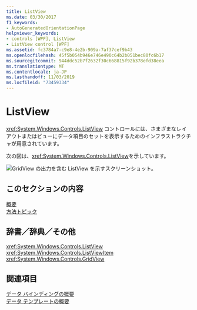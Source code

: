```yaml
---
title: ListView
ms.date: 03/30/2017
f1_keywords:
- AutoGeneratedOrientationPage
helpviewer_keywords:
- controls [WPF], ListView
- ListView control [WPF]
ms.assetid: fc3784a7-c9e8-4e2b-909a-7af37cef9b43
ms.openlocfilehash: 45f5b054b946e746e490c64b2b051bec80fc6b17
ms.sourcegitcommit: 944ddc52b7f2632f30c668815f92b378efd38eea
ms.translationtype: MT
ms.contentlocale: ja-JP
ms.lasthandoff: 11/03/2019
ms.locfileid: "73459334"
---
```

# <a name="listview"></a>ListView
<xref:System.Windows.Controls.ListView> コントロールには、さまざまなレイアウトまたはビューにデータ項目のセットを表示するためのインフラストラクチャが用意されています。  
  
 次の図は、<xref:System.Windows.Controls.ListView>を示しています。  
  
 ![GridView の出力を含む ListView を示すスクリーンショット。](./media/gridview-overview/listview-gridview-output.jpg)  
  
## <a name="in-this-section"></a>このセクションの内容  
 [概要](listview-overviews.md)  
 [方法トピック](listview-how-to-topics.md)  
  
## <a name="reference"></a>辞書／辞典／その他  
 <xref:System.Windows.Controls.ListView>  
  <xref:System.Windows.Controls.ListViewItem>  
  <xref:System.Windows.Controls.GridView>  
  
## <a name="related-sections"></a>関連項目  
 [データ バインディングの概要](../../../desktop-wpf/data/data-binding-overview.md)  
  [データ テンプレートの概要](../data/data-templating-overview.md)
